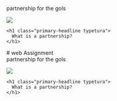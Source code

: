 <html>
<head>
  <title>partnership </title>
  <div class="header typetura">
  <nav>
    <div class="logo">partnership for the gols</div>
    
  </nav>

  <img
    class="header-img"
    src="https://globescan.com/wp-content/uploads/2018/05/rsz_istock-183060490-1024x576.jpg"
    alt=" "
  />
  <div class="header-group">
   
    <h1 class="primary-headline typetura">
      What is a partnership?
    </h1>
   
  </div>
</div>

</head>
<body>

</body>
</html>
# web
Assignment
<!DOCTYPE html>
<html>
<head>
	<title>partnership </title>
	<div class="header typetura">
  <nav>
    <div class="logo">partnership for the gols</div>
    
  </nav>

  <img
    class="header-img"
    src="https://globescan.com/wp-content/uploads/2018/05/rsz_istock-183060490-1024x576.jpg"
    alt=" "
  />
  <div class="header-group">
   
    <h1 class="primary-headline typetura">
      What is a partnership?
    </h1>
   
  </div>
</div>

</head>
<body>

</body>
</html>

